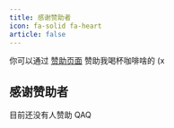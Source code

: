 ```yaml
---
title: 感谢赞助者
icon: fa-solid fa-heart
article: false
---
```


你可以通过 [赞助页面](https://www.pysio.online/sponsor) 赞助我喝杯咖啡啥的 (x

## 感谢赞助者

目前还没有人赞助 QAQ  
